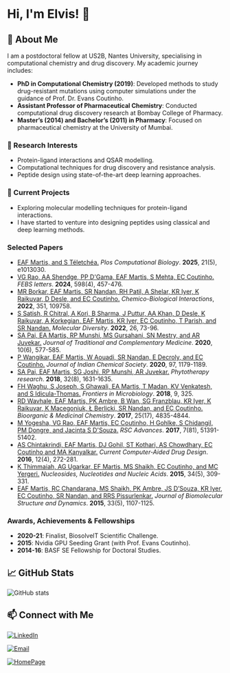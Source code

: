 
# Hi, I'm Elvis! 👋

## 🚀 About Me

I am a postdoctoral fellow at US2B, Nantes University, specialising in computational chemistry and drug discovery. My academic journey includes:
- **PhD in Computational Chemistry (2019)**: Developed methods to study drug-resistant mutations using computer simulations under the guidance of Prof. Dr. Evans Coutinho.
- **Assistant Professor of Pharmaceutical Chemistry**: Conducted computational drug discovery research at Bombay College of Pharmacy.
- **Master’s (2014) and Bachelor’s (2011) in Pharmacy**: Focused on pharmaceutical chemistry at the University of Mumbai.

### 🔬 Research Interests
- Protein-ligand interactions and QSAR modelling.
- Computational techniques for drug discovery and resistance analysis.
- Peptide design using state-of-the-art deep learning approaches.

### 🌟 Current Projects
- Exploring molecular modelling techniques for protein-ligand interactions.
- I have started to venture into designing peptides using classical and deep learning methods. 

### Selected Papers
- [EAF Martis, and  S Téletchéa.](https://journals.plos.org/ploscompbiol/article?id=10.1371/journal.pcbi.1013030) *Plos Computational Biology*. **2025**, 21(5), e1013030.
- [VG Rao, AA Shendge, PP D'Gama, EAF Martis, S Mehta, EC Coutinho.](https://febs.onlinelibrary.wiley.com/doi/pdfdirect/10.1002/1873-3468.14791)  *FEBS letters*. **2024**, 598(4), 457-476.
- [MR Borkar, EAF Martis, SR Nandan, RH Patil, A Shelar, KR Iyer, K Raikuvar, D Desle, and EC Coutinho.](https://www.sciencedirect.com/science/article/abs/pii/S0009279721003963) *Chemico-Biological Interactions*, **2022**, 351, 109758.
- [S Satish, R Chitral, A Kori, B Sharma, J Puttur, AA Khan, D Desle, K Raikuvar, A Korkegian, EAF Martis, KR Iyer, EC Coutinho, T Parish, and SR Nandan.](https://link.springer.com/article/10.1007/s11030-020-10158-3) *Molecular Diversity*. **2022**, 26, 73-96.
- [SA Pai, EA Martis, RP Munshi, MS Gursahani, SN Mestry, and AR Juvekar.](https://www.sciencedirect.com/science/article/pii/S2225411019303232) *Journal of Traditional and Complementary Medicine*. **2020**, 10(6), 577-585.
- [P Wangikar, EAF Martis, W Aouadi, SR Nandan, E Decroly, and EC Coutinho.](https://indianchemicalsociety.com/portal/uploads/journal/2020_08_1_Extended_1605597732.pdf) *Journal of Indian Chemical Society*. **2020**, 97, 1179-1189. 
- [SA Pai, EAF Martis, SG Joshi, RP Munshi, AR Juvekar.](https://onlinelibrary.wiley.com/doi/abs/10.1002/ptr.6085) *Phytotherapy research*. **2018**, 32(8), 1631-1635.
- [FH Waghu, S Joseph, S Ghawali, EA Martis, T Madan, KV Venkatesh, and S Idicula-Thomas.](https://www.frontiersin.org/articles/10.3389/fmicb.2018.00325/full) *Frontiers in Microbiology*. **2018**, 9, 325.
- [RD Wavhale, EAF Martis, PK Ambre, B Wan, SG Franzblau, KR Iyer, K Raikuvar, K Macegoniuk, Ł Berlicki, SR Nandan, and EC Coutinho.](https://www.sciencedirect.com/science/article/abs/pii/S0968089617306120) *Bioorganic & Medicinal Chemistry*. **2017**, 25(17), 4835-4844.
- [M Yogesha, VG Rao, EAF Martis, EC Coutinho, H Gohlke, S Chidangil, PM Dongre, and Jacinta S D'Souza.](https://pubs.rsc.org/en/content/articlehtml/2017/sc/c7ra07836f) *RSC Advances*. **2017**, 7(81), 51391-51402. 
- [AS Chintakrindi, EAF Martis, DJ Gohil, ST Kothari, AS Chowdhary, EC Coutinho and MA Kanyalkar.](https://www.ingentaconnect.com/content/ben/cad/2016/00000012/00000004/art00007) *Current Computer-Aided Drug Design*. **2016**, 12(4), 272-281.
- [K Thimmaiah, AG Ugarkar, EF Martis, MS Shaikh, EC Coutinho, and MC Yergeri.](https://www.tandfonline.com/doi/abs/10.1080/15257770.2014.992531) *Nucleosides, Nucleotides and Nucleic Acids*. **2015**, 34(5), 309-331. 
- [EAF Martis, RC Chandarana, MS Shaikh, PK Ambre, JS D’Souza, KR Iyer, EC Coutinho, SR Nandan, and RRS Pissurlenkar.](https://www.tandfonline.com/doi/abs/10.1080/07391102.2014.931824) *Journal of Biomolecular Structure and Dynamics*. **2015**, 33(5), 1107-1125.

### Awards, Achievements & Fellowships
- **2020-21**: Finalist, BiosolvelT Scientific Challenge.
- **2015**: Nvidia GPU Seeding Grant (with Prof. Evans Coutinho).
- **2014-16**: BASF SE Fellowship for Doctoral Studies.

## 📈 GitHub Stats

![GitHub stats](https://github-readme-stats.vercel.app/api?username=elvismartis&show_icons=true&theme=radical)

## 📫 Connect with Me

[![LinkedIn](https://img.shields.io/badge/-LinkedIn-blue?style=flat-square&logo=Linkedin&logoColor=white&link=https://www.linkedin.com/in/elvisadrianmartis/)](https://www.linkedin.com/in/elvisadrianmartis/) 

[![Email](https://img.shields.io/badge/-Email-black?style=flat-square&logo=Gmail&logoColor=white&link=mailto:elvis.afmartis@gmail.com)](mailto:elvis.afmartis@gmail.com)

[![HomePage](https://img.shields.io/badge/-HomePage-green?style=flat-square&logo=Homepage&logoColor=white&link=https://elvismartis.github.io/)](https://elvismartis.github.io)

